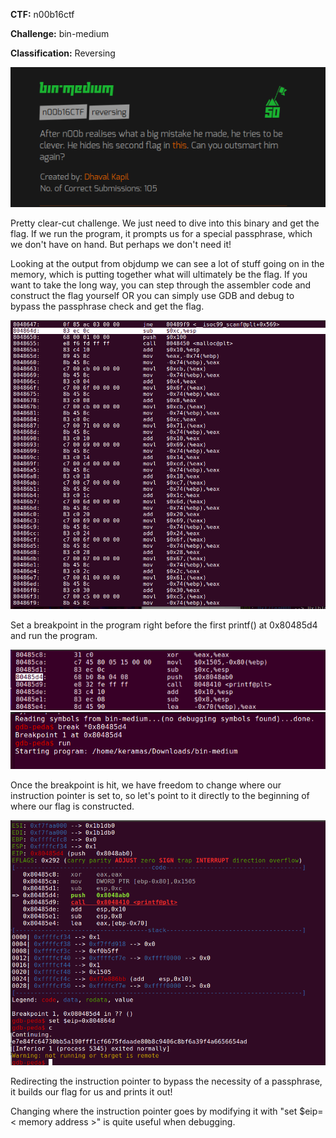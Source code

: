 <b>CTF:</b>
n00b16ctf

<b>Challenge:</b>
bin-medium

<b>Classification:</b>
Reversing

<img src="https://github.com/Keramas/CTF-Writeups/blob/master/Images/binmedium/binmed.png">

Pretty clear-cut challenge. We just need to dive into this binary and get the flag. If we run the program, it prompts us for a special passphrase, which we don't have on hand. But perhaps we don't need it!

Looking at the output from objdump we can see a lot of stuff going on in the memory, which is putting together what will ultimately be the flag. If you want to take the long way, you can step through the assembler code and construct the flag yourself OR you can simply use GDB and debug to bypass the passphrase check and get the flag.

<img src="https://github.com/Keramas/CTF-Writeups/blob/master/Images/binmedium/memory-binmed.png">

Set a breakpoint in the program right before the first printf() at 0x80485d4 and run the program.

<img src="https://github.com/Keramas/CTF-Writeups/blob/master/Images/binmedium/breakpoint1.png">
<img src="https://github.com/Keramas/CTF-Writeups/blob/master/Images/binmedium/break2.png">

Once the breakpoint is hit, we have freedom to change where our instruction pointer is set to, so let's point to it directly to the beginning of where our flag is constructed.

<img src="https://github.com/Keramas/CTF-Writeups/blob/master/Images/binmedium/binmed_flag.png">

Redirecting the instruction pointer to bypass the necessity of a passphrase, it builds our flag for us and prints it out! 

Changing where the instruction pointer goes by modifying it with "set $eip=< memory address >" is quite useful when debugging.


